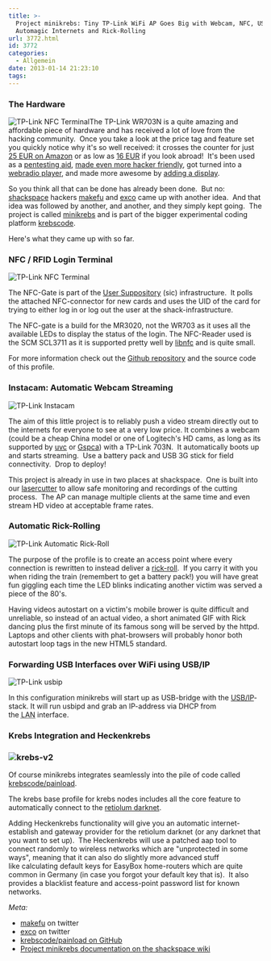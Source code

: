 ```yaml
---
title: >-
  Project minikrebs: Tiny TP-Link WiFi AP Goes Big with Webcam, NFC, USB/IP,
  Automagic Internets and Rick-Rolling
url: 3772.html
id: 3772
categories:
  - Allgemein
date: 2013-01-14 21:23:10
tags:
---
```


### The Hardware

![TP-Link NFC Terminal](https://blog.shackspace.de/wp-content/uploads/2013/01/IMG_20130114_003939-e1358189039734-150x144.jpg)The TP-Link WR703N is a quite amazing and affordable piece of hardware and has received a lot of love from the hacking community.  Once you take a look at the price tag and feature set you quickly notice why it's so well received: it crosses the counter for just [25 EUR on Amazon](https://www.amazon.de/dp/B008UNA6FS/?tag=krebsco-21) or as low as [16 EUR](http://www.amazon.com/dp/B007PTCFFW/?tag=krebsco-20) if you look abroad!  It's been used as a [pentesting aid](http://hackaday.com/2012/01/12/cheap-wifi-bridge-for-pen-testing-or-otherwise/), [made even more hacker friendly](http://hackaday.com/2012/06/24/io-extender-board-and-case-for-a-cheap-wifi-router/), got turned into a [webradio player](http://hackaday.com/2013/01/08/turning-a-tiny-router-into-a-webradio/), and made more awesome by [adding a display](http://hackaday.com/2013/01/07/adding-an-lcd-screen-terminal-for-tp-link-routers/).

So you think all that can be done has already been done.  But no: [shackspace](https://blog.shackspace.de) hackers [makefu](https://twitter.com/makefoo) and [exco](https://twitter.com/excogitation) came up with another idea.  And that idea was followed by another, and another, and they simply kept going.  The project is called [minikrebs](https://blog.shackspace.de/wiki/doku.php?id=project:minikrebs) and is part of the bigger experimental coding platform [krebscode](https://github.com/krebscode/painload).

Here's what they came up with so far.

<!--more-->

### NFC / RFID Login Terminal

![TP-Link NFC Terminal](https://blog.shackspace.de/wp-content/uploads/2013/01/IMG_20130114_003939-e1358188922575.jpg)

The NFC-Gate is part of the [User Suppository](https://github.com/shackspace/user_suppository "https://github.com/shackspace/user_suppository") (sic) infrastructure.  It polls the attached NFC-connector for new cards and uses the UID of the card for trying to either log in or log out the user at the shack-infrastructure.

The NFC-gate is a build for the MR3020, not the WR703 as it uses all the available LEDs to display the status of the login. The NFC-Reader used is the SCM SCL3711 as it is supported pretty well by [libnfc](http://www.libnfc.org/documentation/introduction) and is quite small.

For more information check out the [Github repository](https://github.com/shackspace/user_suppository "https://github.com/shackspace/user_suppository") and the source code of this profile.

### Instacam: Automatic Webcam Streaming

![TP-Link Instacam](https://blog.shackspace.de/wp-content/uploads/2013/01/IMG_20130113_225119-e1358189326256-300x106.jpg)

The aim of this little project is to reliably push a video stream directly out to the internets for everyone to see at a very low price.
It combines a webcam (could be a cheap China model or one of Logitech's HD cams, as long as its supported by [uvc](http://www.ideasonboard.org/uvc/) or [Gspca](http://linuxtv.org/wiki/index.php/Gspca_devices)) with a TP-Link 703N.  It automatically boots up and starts streaming.  Use a battery pack and USB 3G stick for field connectivity.  Drop to deploy!

This project is already in use in two places at shackspace.  One is built into our [lasercutter](https://blog.shackspace.de/wiki/doku.php?id=lasercutter) to allow safe monitoring and recordings of the cutting process.  The AP can manage multiple clients at the same time and even stream HD video at acceptable frame rates.

### Automatic Rick-Rolling

![TP-Link Automatic Rick-Roll](https://blog.shackspace.de/wp-content/uploads/2013/01/IMG_20130113_231711-e1358189552103-300x127.jpg)

The purpose of the profile is to create an access point where every connection is rewritten to instead deliver a [rick-roll](http://www.youtube.com/watch?v=oHg5SJYRHA0).  If you carry it with you when riding the train (remembert to get a battery pack!) you will have great fun giggling each time the LED blinks indicating another victim was served a piece of the 80's.

Having videos autostart on a victim's mobile brower is quite difficult and unreliable, so instead of an actual video, a short animated GIF with Rick dancing plus the first minute of its famous song will be served by the httpd.
Laptops and other clients with phat-browsers will probably honor both autostart loop tags in the new HTML5 standard.

### Forwarding USB Interfaces over WiFi using USB/IP

![TP-Link usbip](https://blog.shackspace.de/wp-content/uploads/2013/01/IMG_20130114_000208-e1358189233155-300x93.jpg)

In this configuration minikrebs will start up as USB-bridge with the [USB/IP](http://usbip.sourceforge.net/)-stack. It will run usbipd and grab an IP-address via DHCP from the <acronym title="Local Area Network">LAN</acronym> interface.

### Krebs Integration and Heckenkrebs

### ![krebs-v2](https://blog.shackspace.de/wp-content/uploads/2013/01/krebs-v2-300x300.png)

Of course minikrebs integrates seamlessly into the pile of code called [krebscode/painload](https://github.com/krebscode/painload).

The krebs base profile for krebs nodes includes all the core feature to automatically connect to the [retiolum darknet](https://blog.shackspace.de/wiki/doku.php?id=project:krebs#krebs_darknet_retiolum_prefix).

Adding Heckenkrebs functionality will give you an automatic internet-establish and gateway provider for the retiolum darknet (or any darknet that you want to set up).  The Heckenkrebs will use a patched aap tool to connect randomly to wireless networks which are "unprotected in some ways", meaning that it can also do slightly more advanced stuff like calculating default keys for EasyBox home-routers which are quite common in Germany (in case you forgot your default key that is).  It also provides a blacklist feature and access-point password list for known networks.

_Meta:_

*   [makefu](https://twitter.com/makefoo) on twitter
*   [exco](https://twitter.com/excogitation) on twitter
*   [<span style="line-height: 13px;">krebscode/painload on GitHub</span>](https://github.com/krebscode/painload)
*   [Project minikrebs documentation on the shackspace wiki](https://blog.shackspace.de/wiki/doku.php?id=project:minikrebs)